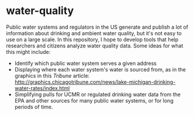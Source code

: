# water-quality
Public water systems and regulators in the US generate and publish a lot of information about drinking and ambient water quality, but it's not easy to use on a large scale. In this repository, I hope to develop tools that help researchers and citizens analyze water quality data. Some ideas for what this might include:
* Identify which public water system serves a given address
* Displaying where each water system's water is sourced from, as in the graphics in this <i>Tribune</i> article: http://graphics.chicagotribune.com/news/lake-michigan-drinking-water-rates/index.html
* Simplifying pulls for UCMR or regulated drinking water data from the EPA and other sources for many public water systems, or for long periods of time.
